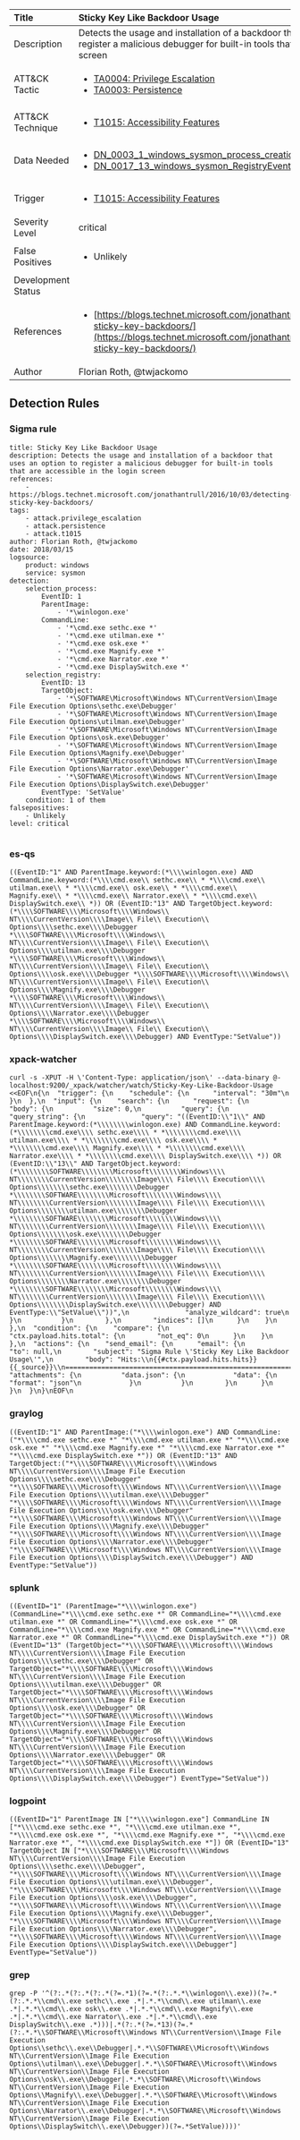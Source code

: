 | Title                | Sticky Key Like Backdoor Usage                                                                                                                                                 |
|:---------------------|:------------------------------------------------------------------------------------------------------------------------------------------------------------|
| Description          | Detects the usage and installation of a backdoor that uses an option to register a malicious debugger for built-in tools that are accessible in the login screen                                                                                                                                           |
| ATT&amp;CK Tactic    | <ul><li>[TA0004: Privilege Escalation](https://attack.mitre.org/tactics/TA0004)</li><li>[TA0003: Persistence](https://attack.mitre.org/tactics/TA0003)</li></ul>  |
| ATT&amp;CK Technique | <ul><li>[T1015: Accessibility Features](https://attack.mitre.org/techniques/T1015)</li></ul>                             |
| Data Needed          | <ul><li>[DN_0003_1_windows_sysmon_process_creation](../Data_Needed/DN_0003_1_windows_sysmon_process_creation.md)</li><li>[DN_0017_13_windows_sysmon_RegistryEvent](../Data_Needed/DN_0017_13_windows_sysmon_RegistryEvent.md)</li></ul>                                                         |
| Trigger              | <ul><li>[T1015: Accessibility Features](../Triggers/T1015.md)</li></ul>  |
| Severity Level       | critical                                                                                                                                                 |
| False Positives      | <ul><li>Unlikely</li></ul>                                                                  |
| Development Status   |                                                                                                                                                 |
| References           | <ul><li>[https://blogs.technet.microsoft.com/jonathantrull/2016/10/03/detecting-sticky-key-backdoors/](https://blogs.technet.microsoft.com/jonathantrull/2016/10/03/detecting-sticky-key-backdoors/)</li></ul>                                                          |
| Author               | Florian Roth, @twjackomo                                                                                                                                                |


## Detection Rules

### Sigma rule

```
title: Sticky Key Like Backdoor Usage
description: Detects the usage and installation of a backdoor that uses an option to register a malicious debugger for built-in tools that are accessible in the login screen
references:
    - https://blogs.technet.microsoft.com/jonathantrull/2016/10/03/detecting-sticky-key-backdoors/
tags:
    - attack.privilege_escalation
    - attack.persistence
    - attack.t1015
author: Florian Roth, @twjackomo
date: 2018/03/15
logsource:
    product: windows
    service: sysmon
detection:
    selection_process:
        EventID: 1
        ParentImage:
            - '*\winlogon.exe'
        CommandLine:
            - '*\cmd.exe sethc.exe *'
            - '*\cmd.exe utilman.exe *'
            - '*\cmd.exe osk.exe *'
            - '*\cmd.exe Magnify.exe *'
            - '*\cmd.exe Narrator.exe *'
            - '*\cmd.exe DisplaySwitch.exe *'
    selection_registry:
        EventID: 13
        TargetObject: 
            - '*\SOFTWARE\Microsoft\Windows NT\CurrentVersion\Image File Execution Options\sethc.exe\Debugger'
            - '*\SOFTWARE\Microsoft\Windows NT\CurrentVersion\Image File Execution Options\utilman.exe\Debugger'
            - '*\SOFTWARE\Microsoft\Windows NT\CurrentVersion\Image File Execution Options\osk.exe\Debugger'
            - '*\SOFTWARE\Microsoft\Windows NT\CurrentVersion\Image File Execution Options\Magnify.exe\Debugger'
            - '*\SOFTWARE\Microsoft\Windows NT\CurrentVersion\Image File Execution Options\Narrator.exe\Debugger'
            - '*\SOFTWARE\Microsoft\Windows NT\CurrentVersion\Image File Execution Options\DisplaySwitch.exe\Debugger'
        EventType: 'SetValue'
    condition: 1 of them
falsepositives:
    - Unlikely
level: critical


```





### es-qs
    
```
((EventID:"1" AND ParentImage.keyword:(*\\\\winlogon.exe) AND CommandLine.keyword:(*\\\\cmd.exe\\ sethc.exe\\ * *\\\\cmd.exe\\ utilman.exe\\ * *\\\\cmd.exe\\ osk.exe\\ * *\\\\cmd.exe\\ Magnify.exe\\ * *\\\\cmd.exe\\ Narrator.exe\\ * *\\\\cmd.exe\\ DisplaySwitch.exe\\ *)) OR (EventID:"13" AND TargetObject.keyword:(*\\\\SOFTWARE\\\\Microsoft\\\\Windows\\ NT\\\\CurrentVersion\\\\Image\\ File\\ Execution\\ Options\\\\sethc.exe\\\\Debugger *\\\\SOFTWARE\\\\Microsoft\\\\Windows\\ NT\\\\CurrentVersion\\\\Image\\ File\\ Execution\\ Options\\\\utilman.exe\\\\Debugger *\\\\SOFTWARE\\\\Microsoft\\\\Windows\\ NT\\\\CurrentVersion\\\\Image\\ File\\ Execution\\ Options\\\\osk.exe\\\\Debugger *\\\\SOFTWARE\\\\Microsoft\\\\Windows\\ NT\\\\CurrentVersion\\\\Image\\ File\\ Execution\\ Options\\\\Magnify.exe\\\\Debugger *\\\\SOFTWARE\\\\Microsoft\\\\Windows\\ NT\\\\CurrentVersion\\\\Image\\ File\\ Execution\\ Options\\\\Narrator.exe\\\\Debugger *\\\\SOFTWARE\\\\Microsoft\\\\Windows\\ NT\\\\CurrentVersion\\\\Image\\ File\\ Execution\\ Options\\\\DisplaySwitch.exe\\\\Debugger) AND EventType:"SetValue"))
```


### xpack-watcher
    
```
curl -s -XPUT -H \'Content-Type: application/json\' --data-binary @- localhost:9200/_xpack/watcher/watch/Sticky-Key-Like-Backdoor-Usage <<EOF\n{\n  "trigger": {\n    "schedule": {\n      "interval": "30m"\n    }\n  },\n  "input": {\n    "search": {\n      "request": {\n        "body": {\n          "size": 0,\n          "query": {\n            "query_string": {\n              "query": "((EventID:\\"1\\" AND ParentImage.keyword:(*\\\\\\\\winlogon.exe) AND CommandLine.keyword:(*\\\\\\\\cmd.exe\\\\ sethc.exe\\\\ * *\\\\\\\\cmd.exe\\\\ utilman.exe\\\\ * *\\\\\\\\cmd.exe\\\\ osk.exe\\\\ * *\\\\\\\\cmd.exe\\\\ Magnify.exe\\\\ * *\\\\\\\\cmd.exe\\\\ Narrator.exe\\\\ * *\\\\\\\\cmd.exe\\\\ DisplaySwitch.exe\\\\ *)) OR (EventID:\\"13\\" AND TargetObject.keyword:(*\\\\\\\\SOFTWARE\\\\\\\\Microsoft\\\\\\\\Windows\\\\ NT\\\\\\\\CurrentVersion\\\\\\\\Image\\\\ File\\\\ Execution\\\\ Options\\\\\\\\sethc.exe\\\\\\\\Debugger *\\\\\\\\SOFTWARE\\\\\\\\Microsoft\\\\\\\\Windows\\\\ NT\\\\\\\\CurrentVersion\\\\\\\\Image\\\\ File\\\\ Execution\\\\ Options\\\\\\\\utilman.exe\\\\\\\\Debugger *\\\\\\\\SOFTWARE\\\\\\\\Microsoft\\\\\\\\Windows\\\\ NT\\\\\\\\CurrentVersion\\\\\\\\Image\\\\ File\\\\ Execution\\\\ Options\\\\\\\\osk.exe\\\\\\\\Debugger *\\\\\\\\SOFTWARE\\\\\\\\Microsoft\\\\\\\\Windows\\\\ NT\\\\\\\\CurrentVersion\\\\\\\\Image\\\\ File\\\\ Execution\\\\ Options\\\\\\\\Magnify.exe\\\\\\\\Debugger *\\\\\\\\SOFTWARE\\\\\\\\Microsoft\\\\\\\\Windows\\\\ NT\\\\\\\\CurrentVersion\\\\\\\\Image\\\\ File\\\\ Execution\\\\ Options\\\\\\\\Narrator.exe\\\\\\\\Debugger *\\\\\\\\SOFTWARE\\\\\\\\Microsoft\\\\\\\\Windows\\\\ NT\\\\\\\\CurrentVersion\\\\\\\\Image\\\\ File\\\\ Execution\\\\ Options\\\\\\\\DisplaySwitch.exe\\\\\\\\Debugger) AND EventType:\\"SetValue\\"))",\n              "analyze_wildcard": true\n            }\n          }\n        },\n        "indices": []\n      }\n    }\n  },\n  "condition": {\n    "compare": {\n      "ctx.payload.hits.total": {\n        "not_eq": 0\n      }\n    }\n  },\n  "actions": {\n    "send_email": {\n      "email": {\n        "to": null,\n        "subject": "Sigma Rule \'Sticky Key Like Backdoor Usage\'",\n        "body": "Hits:\\n{{#ctx.payload.hits.hits}}{{_source}}\\n================================================================================\\n{{/ctx.payload.hits.hits}}",\n        "attachments": {\n          "data.json": {\n            "data": {\n              "format": "json"\n            }\n          }\n        }\n      }\n    }\n  }\n}\nEOF\n
```


### graylog
    
```
((EventID:"1" AND ParentImage:("*\\\\winlogon.exe") AND CommandLine:("*\\\\cmd.exe sethc.exe *" "*\\\\cmd.exe utilman.exe *" "*\\\\cmd.exe osk.exe *" "*\\\\cmd.exe Magnify.exe *" "*\\\\cmd.exe Narrator.exe *" "*\\\\cmd.exe DisplaySwitch.exe *")) OR (EventID:"13" AND TargetObject:("*\\\\SOFTWARE\\\\Microsoft\\\\Windows NT\\\\CurrentVersion\\\\Image File Execution Options\\\\sethc.exe\\\\Debugger" "*\\\\SOFTWARE\\\\Microsoft\\\\Windows NT\\\\CurrentVersion\\\\Image File Execution Options\\\\utilman.exe\\\\Debugger" "*\\\\SOFTWARE\\\\Microsoft\\\\Windows NT\\\\CurrentVersion\\\\Image File Execution Options\\\\osk.exe\\\\Debugger" "*\\\\SOFTWARE\\\\Microsoft\\\\Windows NT\\\\CurrentVersion\\\\Image File Execution Options\\\\Magnify.exe\\\\Debugger" "*\\\\SOFTWARE\\\\Microsoft\\\\Windows NT\\\\CurrentVersion\\\\Image File Execution Options\\\\Narrator.exe\\\\Debugger" "*\\\\SOFTWARE\\\\Microsoft\\\\Windows NT\\\\CurrentVersion\\\\Image File Execution Options\\\\DisplaySwitch.exe\\\\Debugger") AND EventType:"SetValue"))
```


### splunk
    
```
((EventID="1" (ParentImage="*\\\\winlogon.exe") (CommandLine="*\\\\cmd.exe sethc.exe *" OR CommandLine="*\\\\cmd.exe utilman.exe *" OR CommandLine="*\\\\cmd.exe osk.exe *" OR CommandLine="*\\\\cmd.exe Magnify.exe *" OR CommandLine="*\\\\cmd.exe Narrator.exe *" OR CommandLine="*\\\\cmd.exe DisplaySwitch.exe *")) OR (EventID="13" (TargetObject="*\\\\SOFTWARE\\\\Microsoft\\\\Windows NT\\\\CurrentVersion\\\\Image File Execution Options\\\\sethc.exe\\\\Debugger" OR TargetObject="*\\\\SOFTWARE\\\\Microsoft\\\\Windows NT\\\\CurrentVersion\\\\Image File Execution Options\\\\utilman.exe\\\\Debugger" OR TargetObject="*\\\\SOFTWARE\\\\Microsoft\\\\Windows NT\\\\CurrentVersion\\\\Image File Execution Options\\\\osk.exe\\\\Debugger" OR TargetObject="*\\\\SOFTWARE\\\\Microsoft\\\\Windows NT\\\\CurrentVersion\\\\Image File Execution Options\\\\Magnify.exe\\\\Debugger" OR TargetObject="*\\\\SOFTWARE\\\\Microsoft\\\\Windows NT\\\\CurrentVersion\\\\Image File Execution Options\\\\Narrator.exe\\\\Debugger" OR TargetObject="*\\\\SOFTWARE\\\\Microsoft\\\\Windows NT\\\\CurrentVersion\\\\Image File Execution Options\\\\DisplaySwitch.exe\\\\Debugger") EventType="SetValue"))
```


### logpoint
    
```
((EventID="1" ParentImage IN ["*\\\\winlogon.exe"] CommandLine IN ["*\\\\cmd.exe sethc.exe *", "*\\\\cmd.exe utilman.exe *", "*\\\\cmd.exe osk.exe *", "*\\\\cmd.exe Magnify.exe *", "*\\\\cmd.exe Narrator.exe *", "*\\\\cmd.exe DisplaySwitch.exe *"]) OR (EventID="13" TargetObject IN ["*\\\\SOFTWARE\\\\Microsoft\\\\Windows NT\\\\CurrentVersion\\\\Image File Execution Options\\\\sethc.exe\\\\Debugger", "*\\\\SOFTWARE\\\\Microsoft\\\\Windows NT\\\\CurrentVersion\\\\Image File Execution Options\\\\utilman.exe\\\\Debugger", "*\\\\SOFTWARE\\\\Microsoft\\\\Windows NT\\\\CurrentVersion\\\\Image File Execution Options\\\\osk.exe\\\\Debugger", "*\\\\SOFTWARE\\\\Microsoft\\\\Windows NT\\\\CurrentVersion\\\\Image File Execution Options\\\\Magnify.exe\\\\Debugger", "*\\\\SOFTWARE\\\\Microsoft\\\\Windows NT\\\\CurrentVersion\\\\Image File Execution Options\\\\Narrator.exe\\\\Debugger", "*\\\\SOFTWARE\\\\Microsoft\\\\Windows NT\\\\CurrentVersion\\\\Image File Execution Options\\\\DisplaySwitch.exe\\\\Debugger"] EventType="SetValue"))
```


### grep
    
```
grep -P '^(?:.*(?:.*(?:.*(?=.*1)(?=.*(?:.*.*\\winlogon\\.exe))(?=.*(?:.*.*\\cmd\\.exe sethc\\.exe .*|.*.*\\cmd\\.exe utilman\\.exe .*|.*.*\\cmd\\.exe osk\\.exe .*|.*.*\\cmd\\.exe Magnify\\.exe .*|.*.*\\cmd\\.exe Narrator\\.exe .*|.*.*\\cmd\\.exe DisplaySwitch\\.exe .*)))|.*(?:.*(?=.*13)(?=.*(?:.*.*\\SOFTWARE\\Microsoft\\Windows NT\\CurrentVersion\\Image File Execution Options\\sethc\\.exe\\Debugger|.*.*\\SOFTWARE\\Microsoft\\Windows NT\\CurrentVersion\\Image File Execution Options\\utilman\\.exe\\Debugger|.*.*\\SOFTWARE\\Microsoft\\Windows NT\\CurrentVersion\\Image File Execution Options\\osk\\.exe\\Debugger|.*.*\\SOFTWARE\\Microsoft\\Windows NT\\CurrentVersion\\Image File Execution Options\\Magnify\\.exe\\Debugger|.*.*\\SOFTWARE\\Microsoft\\Windows NT\\CurrentVersion\\Image File Execution Options\\Narrator\\.exe\\Debugger|.*.*\\SOFTWARE\\Microsoft\\Windows NT\\CurrentVersion\\Image File Execution Options\\DisplaySwitch\\.exe\\Debugger))(?=.*SetValue))))'
```



